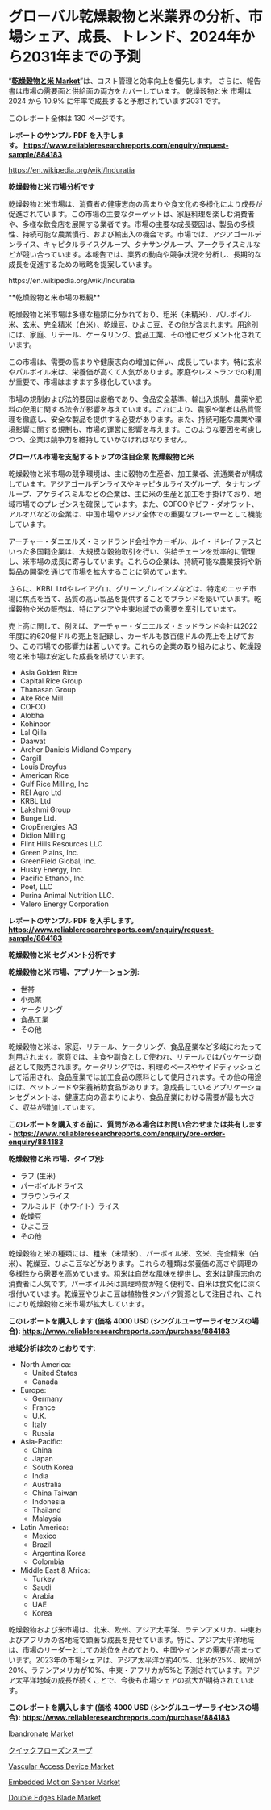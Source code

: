 <p><h1>グローバル乾燥穀物と米業界の分析、市場シェア、成長、トレンド、2024年から2031年までの予測</h1></p><p>&ldquo;<strong><a href="https://www.reliableresearchreports.com/dried-grains-and-rice-r884183">乾燥穀物と米 Market</a></strong>&rdquo;は、コスト管理と効率向上を優先します。 さらに、報告書は市場の需要面と供給面の両方をカバーしています。 乾燥穀物と米 市場は 2024 から 10.9% に年率で成長すると予想されています2031 です。</p>
<p>このレポート全体は 130 ページです。</p>
<p><strong>レポートのサンプル PDF を入手します。&nbsp;<a href="https://www.reliableresearchreports.com/enquiry/request-sample/884183">https://www.reliableresearchreports.com/enquiry/request-sample/884183</a></strong></p>
<p><a href="https://en.wikipedia.org/wiki/Induratia">https://en.wikipedia.org/wiki/Induratia</a></p>
<p><strong>乾燥穀物と米 市場分析です</strong></p>
<p><p>乾燥穀物と米市場は、消費者の健康志向の高まりや食文化の多様化により成長が促進されています。この市場の主要なターゲットは、家庭料理を楽しむ消費者や、多様な飲食店を展開する業者です。市場の主要な成長要因は、製品の多様性、持続可能な農業慣行、および輸出入の機会です。市場では、アジアゴールデンライス、キャピタルライスグループ、タナサングループ、アークライスミルなどが競い合っています。本報告では、業界の動向や競争状況を分析し、長期的な成長を促進するための戦略を提案しています。</p></p>
<p>https://en.wikipedia.org/wiki/Induratia</p>
<p><p>**乾燥穀物と米市場の概観**</p><p>乾燥穀物と米市場は多様な種類に分かれており、粗米（未精米）、パルボイル米、玄米、完全精米（白米）、乾燥豆、ひよこ豆、その他が含まれます。用途別には、家庭、リテール、ケータリング、食品工業、その他にセグメント化されています。</p><p>この市場は、需要の高まりや健康志向の増加に伴い、成長しています。特に玄米やパルボイル米は、栄養価が高くて人気があります。家庭やレストランでの利用が重要で、市場はますます多様化しています。</p><p>市場の規制および法的要因は厳格であり、食品安全基準、輸出入規制、農薬や肥料の使用に関する法令が影響を与えています。これにより、農家や業者は品質管理を徹底し、安全な製品を提供する必要があります。また、持続可能な農業や環境影響に関する規制も、市場の運営に影響を与えます。このような要因を考慮しつつ、企業は競争力を維持していかなければなりません。</p></p>
<p><strong>グローバル市場を支配するトップの注目企業 乾燥穀物と米</strong></p>
<p><p>乾燥穀物と米市場の競争環境は、主に穀物の生産者、加工業者、流通業者が構成しています。アジアゴールデンライスやキャピタルライスグループ、タナサングループ、アケライスミルなどの企業は、主に米の生産と加工を手掛けており、地域市場でのプレゼンスを確保しています。また、COFCOやビフ・ダオワット、アルオバなどの企業は、中国市場やアジア全体での重要なプレーヤーとして機能しています。</p><p>アーチャー・ダニエルズ・ミッドランド会社やカーギル、ルイ・ドレイファスといった多国籍企業は、大規模な穀物取引を行い、供給チェーンを効率的に管理し、米市場の成長に寄与しています。これらの企業は、持続可能な農業技術や新製品の開発を通じて市場を拡大することに努めています。</p><p>さらに、KRBL Ltdやレイアグロ、グリーンプレインズなどは、特定のニッチ市場に焦点を当て、品質の高い製品を提供することでブランドを築いています。乾燥穀物や米の販売は、特にアジアや中東地域での需要を牽引しています。</p><p>売上高に関して、例えば、アーチャー・ダニエルズ・ミッドランド会社は2022年度に約620億ドルの売上を記録し、カーギルも数百億ドルの売上を上げており、この市場での影響力は著しいです。これらの企業の取り組みにより、乾燥穀物と米市場は安定した成長を続けています。</p></p>
<p><ul><li>Asia Golden Rice</li><li>Capital Rice Group</li><li>Thanasan Group</li><li>Ake Rice Mill</li><li>COFCO</li><li>Alobha</li><li>Kohinoor</li><li>Lal Qilla</li><li>Daawat</li><li>Archer Daniels Midland Company</li><li>Cargill</li><li>Louis Dreyfus</li><li>American Rice</li><li>Gulf Rice Milling, Inc</li><li>REI Agro Ltd</li><li>KRBL Ltd</li><li>Lakshmi Group</li><li>Bunge Ltd.</li><li>CropEnergies AG</li><li>Didion Milling</li><li>Flint Hills Resources LLC</li><li>Green Plains, Inc.</li><li>GreenField Global, Inc.</li><li>Husky Energy, Inc.</li><li>Pacific Ethanol, Inc.</li><li>Poet, LLC</li><li>Purina Animal Nutrition LLC.</li><li>Valero Energy Corporation</li></ul></p>
<p><strong>レポートのサンプル PDF を入手します。 <a href="https://www.reliableresearchreports.com/enquiry/request-sample/884183">https://www.reliableresearchreports.com/enquiry/request-sample/884183</a></strong></p>
<p><strong>乾燥穀物と米 セグメント分析です</strong></p>
<p><strong>乾燥穀物と米 市場、アプリケーション別:</strong></p>
<p><ul><li>世帯</li><li>小売業</li><li>ケータリング</li><li>食品工業</li><li>その他</li></ul></p>
<p><p>乾燥穀物と米は、家庭、リテール、ケータリング、食品産業など多岐にわたって利用されます。家庭では、主食や副食として使われ、リテールではパッケージ商品として販売されます。ケータリングでは、料理のベースやサイドディッシュとして活用され、食品産業では加工食品の原料として使用されます。その他の用途には、ペットフードや栄養補助食品があります。急成長しているアプリケーションセグメントは、健康志向の高まりにより、食品産業における需要が最も大きく、収益が増加しています。</p></p>
<p><strong>このレポートを購入する前に、質問がある場合はお問い合わせまたは共有します - <a href="https://www.reliableresearchreports.com/enquiry/pre-order-enquiry/884183">https://www.reliableresearchreports.com/enquiry/pre-order-enquiry/884183</a></strong></p>
<p><strong>乾燥穀物と米 市場、タイプ別:</strong></p>
<p><ul><li>ラフ (生米)</li><li>パーボイルドライス</li><li>ブラウンライス</li><li>フルミルド（ホワイト）ライス</li><li>乾燥豆</li><li>ひよこ豆</li><li>その他</li></ul></p>
<p><p>乾燥穀物と米の種類には、粗米（未精米）、パーボイル米、玄米、完全精米（白米）、乾燥豆、ひよこ豆などがあります。これらの種類は栄養価の高さや調理の多様性から需要を高めています。粗米は自然な風味を提供し、玄米は健康志向の消費者に人気です。パーボイル米は調理時間が短く便利で、白米は食文化に深く根付いています。乾燥豆やひよこ豆は植物性タンパク質源として注目され、これにより乾燥穀物と米市場が拡大しています。</p></p>
<p><strong>このレポートを購入します (価格 4000 USD (シングルユーザーライセンスの場合): <a href="https://www.reliableresearchreports.com/purchase/884183">https://www.reliableresearchreports.com/purchase/884183</a></strong></p>
<p><strong>地域分析は次のとおりです:</strong></p>
<p><ul>
    <li>
        North America:
        <ul>
            <li>United States</li>
            <li>Canada</li>
        </ul>
    </li>
    <li>
        Europe:
        <ul>
            <li>Germany</li>
            <li>France</li>
            <li>U.K.</li>
            <li>Italy</li>
            <li>Russia</li>
        </ul>
    </li>
    <li>
        Asia-Pacific:
        <ul>
            <li>China</li>
            <li>Japan</li>
            <li>South Korea</li>
            <li>India</li>
            <li>Australia</li>
            <li>China Taiwan</li>
            <li>Indonesia</li>
            <li>Thailand</li>
            <li>Malaysia</li>
        </ul>
    </li>
    <li>
        Latin America:
        <ul>
            <li>Mexico</li>
            <li>Brazil</li>
            <li>Argentina Korea</li>
            <li>Colombia</li>
        </ul>
    </li>
    <li>
        Middle East & Africa:
        <ul>
            <li>Turkey</li>
            <li>Saudi</li>
            <li>Arabia</li>
            <li>UAE</li>
            <li>Korea</li>
        </ul>
    </li>
    </ul></p>
<p><p>乾燥穀物および米市場は、北米、欧州、アジア太平洋、ラテンアメリカ、中東およびアフリカの各地域で顕著な成長を見せています。特に、アジア太平洋地域は、市場のリーダーとしての地位を占めており、中国やインドの需要が高まっています。2023年の市場シェアは、アジア太平洋が約40%、北米が25%、欧州が20%、ラテンアメリカが10%、中東・アフリカが5%と予測されています。アジア太平洋地域の成長が続くことで、今後も市場シェアの拡大が期待されています。</p></p>
<p><strong>このレポートを購入します (価格 4000 USD (シングルユーザーライセンスの場合): <a href="https://www.reliableresearchreports.com/purchase/884183">https://www.reliableresearchreports.com/purchase/884183</a></strong></p>
<p><p><a href="https://www.linkedin.com/pulse/market-forecasting-change-global-ibandronate-dynamics-future-vuwkf?trackingId=Y98ihoKiSXmRL9ufGSEUWw%3D%3D">Ibandronate Market</a></p><p><a href="https://github.com/mohamedbakry57/Market-Research-Report-List-6/blob/main/699293587405.md">クイックフローズンスープ</a></p><p><a href="https://github.com/vimar16th/Market-Research-Report-List-6/blob/main/vascular-access-device-market.md">Vascular Access Device Market</a></p><p><a href="https://issuu.com/reportprime-2/docs/embedded-motion-sensor-market-size-_da328886fb4bb3">Embedded Motion Sensor Market</a></p><p><a href="https://medium.com/@joshavis90/double-edges-blade-market-market-segmentation-geographical-regions-and-market-forcast-till-2031-ce8c0dc3957b">Double Edges Blade Market</a></p></p>